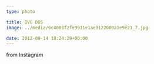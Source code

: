 ```yaml
---
type: photo

title: BVG DOS
image: ../media/6c4003f2fe9911e1ae9122000a1e9e21_7.jpg

date: 2012-09-14 18:24:29+00:00
---
```


from Instagram
